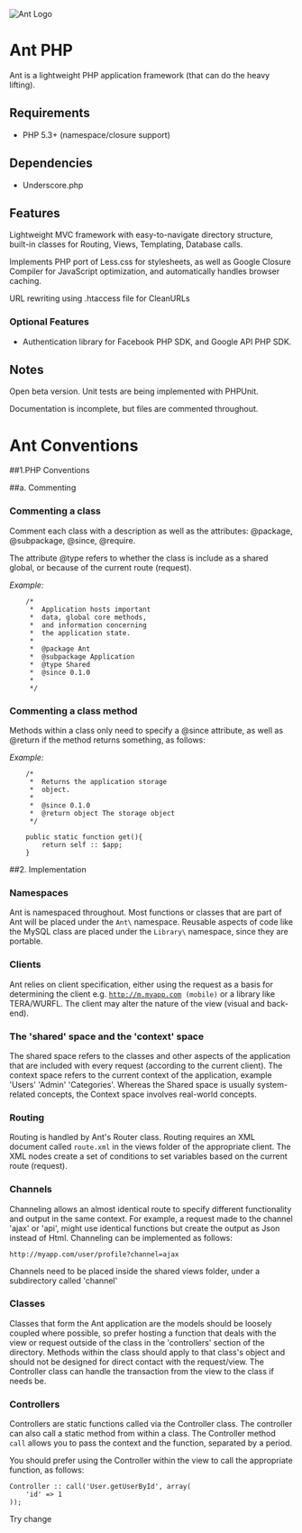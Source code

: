 ![Ant Logo](https://raw.github.com/luke-siedle/Ant/master/Ant-Logo.png)

# Ant PHP

Ant is a lightweight PHP application framework (that can do the heavy lifting).

## Requirements

- PHP 5.3+ (namespace/closure support)

## Dependencies

- Underscore.php

## Features

Lightweight MVC framework with easy-to-navigate directory structure, built-in 
classes for Routing, Views, Templating, Database calls. 

Implements PHP port of Less.css for stylesheets, as well as Google Closure 
Compiler for JavaScript optimization, and automatically handles browser caching.

URL rewriting using .htaccess file for CleanURLs

### Optional Features

- Authentication library for Facebook PHP SDK, and Google API PHP SDK.

## Notes

Open beta version. Unit tests are being implemented with PHPUnit. 

Documentation is incomplete, but files are commented throughout.

# Ant Conventions

##1.PHP Conventions

##a. Commenting

### Commenting a class

Comment each class with a description as well as the attributes:
@package, @subpackage, @since, @require. 

The attribute @type refers to whether the class is include as a shared
global, or because of the current route (request).

*Example:*

		/*
		 *	Application hosts important
		 *	data, global core methods,
		 *	and information concerning
		 *	the application state.
		 * 
		 *	@package Ant
		 *	@subpackage Application
		 *	@type Shared
		 *	@since 0.1.0
		 *	
		 */

### Commenting a class method

Methods within a class only need to specify a @since attribute, as well as @return
if the method returns something, as follows: 

*Example:*

		/*
		 *	Returns the application storage
		 *	object.
		 * 
		 *	@since 0.1.0
		 *	@return object The storage object
		 */

		public static function get(){
			return self :: $app;
		}

##2. Implementation

### Namespaces

Ant is namespaced throughout. Most functions or classes that are part of Ant 
will be placed under the <code>Ant\\</code> namespace. Reusable aspects of code 
like the MySQL class are placed under the <code>Library\\</code> namespace, 
since they are portable.

### Clients

Ant relies on client specification, either using the request as a basis for 
determining the client e.g. <code>http://m.myapp.com (mobile)</code> or a
library like TERA/WURFL. The client may alter the nature of the view (visual 
and back-end). 

### The 'shared' space and the 'context' space

The shared space refers to the classes and other aspects of the application 
that are included with every request (according to the current client). The 
context space refers to the current context of the application, example 'Users'
'Admin' 'Categories'. Whereas the Shared space is usually system-related 
concepts, the Context space involves real-world concepts.

### Routing

Routing is handled by Ant's Router class. Routing requires an XML document 
called <code>route.xml</code> in the views folder of the appropriate client. The
XML nodes create a set of conditions to set variables based on the current
route (request).

### Channels

Channeling allows an almost identical route to specify different 
functionality and output in the same context. For example, a request made to
the channel 'ajax' or 'api', might use identical functions but create the 
output as Json instead of Html. Channeling can be implemented as follows:

	http://myapp.com/user/profile?channel=ajax
	
Channels need to be placed inside the shared views folder, under a subdirectory 
called 'channel'

### Classes

Classes that form the Ant application are the models should be loosely coupled 
where possible, so prefer hosting a function that deals with the view or request 
outside of the class in the 'controllers' section of the directory. Methods within 
the class should apply to that class's object and should not be designed for 
direct contact with the request/view. The Controller class can handle the 
transaction from the view to the class if needs be. 

### Controllers

Controllers are static functions called via the Controller class. The controller 
can also call a static method from within a class. The Controller method 
<code>call</code> allows you to pass the context and the function, separated
by a period.
 
You should prefer using the Controller within the view to call the appropriate 
function, as follows:

	Controller :: call('User.getUserById', array(
		'id' => 1
	));

Try change